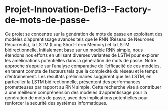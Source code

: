 # Projet-Innovation-Defi3--Factory-de-mots-de-passe-

Ce projet se concentre sur la génération de mots de passe en exploitant des modèles d’apprentissage avancés tels que le RNN (Réseau de Neurones Récurrents), la LSTM (Long Short-Term Memory) et la LSTM bidirectionnelle. Initialement base sur un modèle RNN simple, nous étendons nos efforts en utilisant diverses variantes de LSTM pour explorer les améliorations potentielles dans la génération de mots de passe. Notre approche s’appuie sur l’analyse comparative de l’efficacité de ces modèles, en tenant compte de facteurs tels que la complexité du réseau et le temps d’entraînement. Les résultats préliminaires suggèrent que les LSTM, en particulier la LSTM bidirectionnelle, présentent des performances prometteuses par rapport au RNN simple. Cette recherche vise à contribuer à une meilleure compréhension des modèles d’apprentissage pour la génération de mots de passe, avec des implications potentielles pour renforcer la securité des systèmes informatiques.
